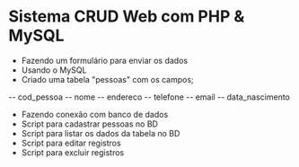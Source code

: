 # Sistema CRUD Web com PHP & MySQL

- Fazendo um formulário para enviar os dados
- Usando o MySQL
- Criado uma tabela "pessoas" com os campos;

-- cod_pessoa
  -- nome
    -- endereco
      -- telefone
        -- email
          -- data_nascimento
  - Fazendo conexão com banco de dados
  - Script para cadastrar pessoas no BD
  - Script para listar os dados da tabela no BD
  - Script para editar registros
  - Script para excluir registros
